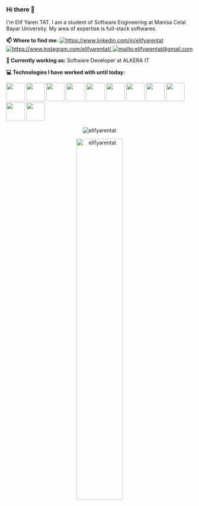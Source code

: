 ### Hi there 👋
I'm Elif Yaren TAT. I am a student of Software Engineering at Manisa Celal Bayar University. My area of ​​expertise is full-stack softwares.



**📫 Where to find me:**
<a href="https://www.linkedin.com/in/elifyarentat" target="_blank">
    <img src="https://img.shields.io/badge/%20-linkedin-0072b1" alt="https://www.linkedin.com/in/elifyarentat">
</a>
<a href="https://www.instagram.com/elifyarentat/" target="_blank">
    <img src="https://img.shields.io/badge/%20-instagram-fbad50" alt="https://www.instagram.com/elifyarentat/">
</a>
<a href="mailto:elifyarentat@gmail.com" target="_blank">
    <img src="https://img.shields.io/badge/%20-gmail-B23121" alt="mailto:elifyarentat@gmail.com">
</a>

**💼 Currently working as:** Software Developer at ALKERA IT

**💻 Technologies I have worked with until today:** 

<code><img height="50" src="https://www.vectorlogo.zone/logos/docker/docker-ar21.svg"></code>
<code><img height="50" src="https://www.vectorlogo.zone/logos/npmjs/npmjs-ar21.svg"></code>
<code><img height="50" src="https://www.vectorlogo.zone/logos/nodejs/nodejs-horizontal.svg"></code>
<code><img height="50" src="https://www.vectorlogo.zone/logos/angular/angular-ar21.svg"></code>
<code><img height="50" src="https://www.vectorlogo.zone/logos/android/android-ar21.svg"></code>
<code><img height="50" src="https://www.vectorlogo.zone/logos/java/java-ar21.svg"></code>
<code><img height="50" src="https://www.vectorlogo.zone/logos/getbootstrap/getbootstrap-ar21.svg"></code>
<code><img height="50" src="https://www.vectorlogo.zone/logos/sass-lang/sass-lang-ar21.svg"></code>
<code><img height="50" src="https://www.vectorlogo.zone/logos/mysql/mysql-ar21.svg"></code>
<code><img height="50" src="https://www.vectorlogo.zone/logos/graphql/graphql-ar21.svg"></code>
<code><img height="50" src="https://www.vectorlogo.zone/logos/hasuraio/hasuraio-ar21.svg"></code>
<p align="center"><img src="https://github-profile-trophy.vercel.app/?username=elifyarentat&theme=dracula&column=7" alt="elifyarentat" /></p>
<p align="center"><img src="https://github-readme-stats.vercel.app/api?username=elifyarentat&show_icons=true&theme=radical&locale=en&count_private=true&hide=issues" alt="elifyarentat" width="50%" /></p>

